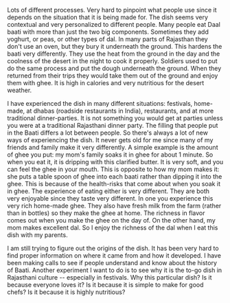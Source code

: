 Lots of different processes. Very hard to pinpoint what people use since it depends on the situation that it is being made for. The dish seems very contextual and very personalized to different people. Many people eat Daal baati with more than just the two big components. Sometimes they add yoghurt, or peas, or other types of dal. In many parts of Rajasthan they don't use an oven, but they bury it underneath the ground. This hardens the baati very differently. They use the heat from the ground in the day and the coolness of the desert in the night to cook it properly. Soldiers used to put do the same process and put the dough underneath the ground. When they returned from their trips they would take them out of the ground and enjoy them with ghee. It is high in calories and very nutritious for the desert weather.

I have experienced the dish in many different situations: festivals, home-made, at dhabas (roadside restaurants in India), restaurants, and at more traditional dinner-parties. It is not something you would get at parties unless you were at a traditional Rajasthani dinner party. The filling that people put in the Baati differs a lot between people. So there's always a lot of new ways of experiencing the dish. It never gets old for me since many of my friends and family make it very differently. A simple example is the amount of ghee you put: my mom's family soaks it in ghee for about 1 minute. So when you eat it, it is dripping with this clarified butter. It is very soft, and you can feel the ghee in your mouth. This is opposite to how my mom makes it: she puts a table spoon of ghee into each baati rather than dipping it into the ghee. This is because of the health-risks that come about when you soak it in ghee. The experience of eating either is very different. They are both very enjoyable since they taste very different. In one you experience this very rich home-made ghee. They also have fresh milk from the farm (rather than in bottles) so they make the ghee at home. The richness in flavor comes out when you make the ghee on the day of. On the other hand, my mom makes excellent dal. So I enjoy the richness of the dal when I eat this dish with my parents.

I am still trying to figure out the origins of the dish. It has been very hard to find proper information on where it came from and how it developed. I have been making calls to see if people understand and know about the history of Baati. Another experiment I want to do is to see why it is the to-go dish in Rajasthani culture -- especially in festivals. Why this particular dish? Is it because everyone loves it? Is it because it is simple to make for good chefs? Is it because it is highly nutritious?
